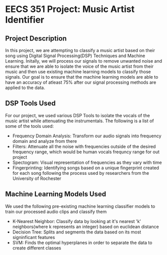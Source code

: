 <h1>EECS 351 Project: Music Artist Identifier</h1>

<h2>Project Description</h2>
<p>In this project, we are attempting to classify a music artist based on their song using Digital Signal Processing(DSP) Techniques and Machine Learning. Initally, we will process our signals to remove unwanted noise and ensure that we are able to isolate the voice of the music artist from their music and then use existing machine learning models to classify those signals. Our goal is to ensure that the machine learning models are able to have an accuracy of atleast 75% after our signal processing methods are applied to the data.  <p>

<h2>DSP Tools Used</h2>
<p>For our project, we used various DSP Tools to isolate the vocals of the music artist while attenuating the instrumentals. The following is a list of some of the tools used: </p>
<ul>
  <li>Frequency Domain Analysis: Transform our audio signals into frequency domain and analyze from there</li>
  
  <li>Filters: Attenuate all the noise with frequencies outside of the desired frequency range, which would be human vocals frequncy range for out project</li>

  <li>Spectogram: Visual representation of frequencies as they vary with time</li>

  <li>Fingerprinting: Identifying songs based on a unique fingerprint created for each song following the process used by researchers from the University of Rochester</li>
</ul>

<h2>Machine Learning Models Used</h2>
<p>We used the following pre-existing machine learning classifier models to train our processed audio clips and classify them </p>
<ul>
  <li>K-Nearest Neighbor: Classify data by looking at it's nearest 'k' neighbors(where k represents an integer) based on euclidean distance</li>
  
  <li>Decision Tree: Splits and segments the data based on its most signinficant features</li>

  <li>SVM: Finds the optimal hyperplanes in order to separate the data to create different classes </li>

</ul>
